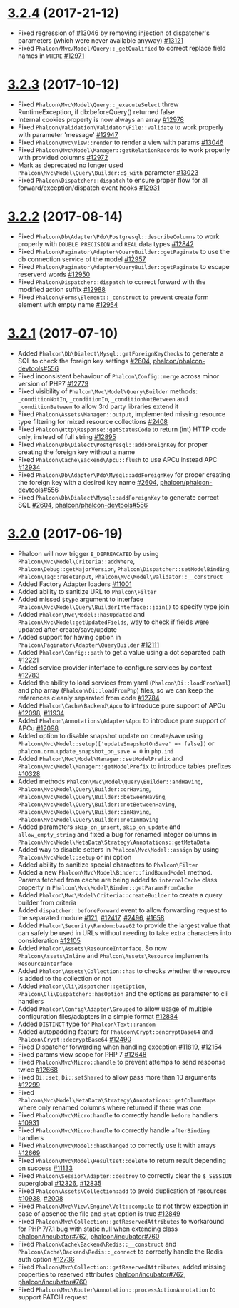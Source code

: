 # [3.2.4](https://github.com/phalcon/cphalcon/releases/tag/v3.2.4) (2017-21-12)
- Fixed regression of [#13046](https://github.com/phalcon/cphalcon/issues/13046) by removing injection of dispatcher's parameters (which were never available anyway) [#13121](https://github.com/phalcon/cphalcon/issues/13121)
- Fixed `Phalcon/Mvc/Model/Query::_getQualified` to correct replace field names in `WHERE` [#12971](https://github.com/phalcon/cphalcon/issues/12971)

# [3.2.3](https://github.com/phalcon/cphalcon/releases/tag/v3.2.3) (2017-10-12)
- Fixed `Phalcon\Mvc\Model\Query::_executeSelect` threw RuntimeException, if db:beforeQuery() returned false
- Internal cookies property is now always an array [#12978](https://github.com/phalcon/cphalcon/issues/12978)
- Fixed `Phalcon\Validation\Validator\File::validate` to work properly with parameter 'message' [#12947](https://github.com/phalcon/cphalcon/issues/12947)
- Fixed `Phalcon\Mvc\View::render` to render a view with params [#13046](https://github.com/phalcon/cphalcon/issues/13046)
- Fixed `Phalcon\Mvc\Model\Manager::getRelationRecords` to work properly with provided columns [#12972](https://github.com/phalcon/cphalcon/issues/12972)
- Mark as deprecated no longer used `Phalcon\Mvc\Model\Query\Builder::$_with` parameter [#13023](https://github.com/phalcon/cphalcon/issues/13023)
- Fixed `Phalcon\Dispatcher::dispatch` to ensure proper flow for all forward/exception/dispatch event hooks [#12931](https://github.com/phalcon/cphalcon/issues/12931)

# [3.2.2](https://github.com/phalcon/cphalcon/releases/tag/v3.2.2) (2017-08-14)
- Fixed `Phalcon\Db\Adapter\Pdo\Postgresql::describeColumns` to work properly with `DOUBLE PRECISION` and `REAL` data types [#12842](https://github.com/phalcon/cphalcon/issues/12842)
- Fixed `Phalcon\Paginator\Adapter\QueryBuilder::getPaginate` to use the db connection service of the model [#12957](https://github.com/phalcon/cphalcon/issues/12957)
- Fixed `Phalcon\Paginator\Adapter\QueryBuilder::getPaginate` to escape reserverd words [#12950](https://github.com/phalcon/cphalcon/issues/12950)
- Fixed `Phalcon\Dispatcher::dispatch` to correct forward with the modified action suffix [#12988](https://github.com/phalcon/cphalcon/pull/12988)
- Fixed `Phalcon\Forms\Element::_construct` to prevent create form element with empty name [#12954](https://github.com/phalcon/cphalcon/pull/12954)

# [3.2.1](https://github.com/phalcon/cphalcon/releases/tag/v3.2.1) (2017-07-10)
- Added `Phalcon\Db\Dialect\Mysql::getForeignKeyChecks` to generate a SQL to check the foreign key settings [#2604](https://github.com/phalcon/cphalcon/issues/2604), [phalcon/phalcon-devtools#556](https://github.com/phalcon/phalcon-devtools/issues/556)
- Fixed inconsistent behaviour of `Phalcon\Config::merge` across minor version of PHP7 [#12779](https://github.com/phalcon/cphalcon/issues/12779)
- Fixed visibility of `Phalcon\Mvc\Model\Query\Builder` methods: `_conditionNotIn`, `_conditionIn`, `_conditionNotBetween` and `_conditionBetween` to allow 3rd party libraries extend it
- Fixed `Phalcon\Assets\Manager::output`, implemented missing resource type filtering for mixed resource collections [#2408](https://github.com/phalcon/cphalcon/issues/2408)
- Fixed `Phalcon\Http\Response::getStatusCode` to return (int) HTTP code only, instead of full string [#12895](https://github.com/phalcon/cphalcon/issues/12895)
- Fixed `Phalcon\Db\Dialect\Postgresql::addForeignKey` for proper creating the foreign key without a name
- Fixed `Phalcon\Cache\Backend\Apcu::flush` to use APCu instead APC [#12934](https://github.com/phalcon/cphalcon/issues/12934)
- Fixed `Phalcon\Db\Adapter\Pdo\Mysql::addForeignKey` for proper creating the foreign key with a desired key name [#2604](https://github.com/phalcon/cphalcon/issues/2604), [phalcon/phalcon-devtools#556](https://github.com/phalcon/phalcon-devtools/issues/556)
- Fixed `Phalcon\Db\Dialect\Mysql::addForeignKey` to generate correct SQL [#2604](https://github.com/phalcon/cphalcon/issues/2604), [phalcon/phalcon-devtools#556](https://github.com/phalcon/phalcon-devtools/issues/556)

# [3.2.0](https://github.com/phalcon/cphalcon/releases/tag/v3.2.0) (2017-06-19)
- Phalcon will now trigger `E_DEPREACATED` by using `Phalcon\Mvc\Model\Criteria::addWhere`, `Phalcon\Debug::getMajorVersion`, `Phalcon\Dispatcher::setModelBinding`, `Phalcon\Tag::resetInput`, `Phalcon\Mvc\Model\Validator::__construct`
- Added Factory Adapter loaders [#11001](https://github.com/phalcon/cphalcon/issues/11001)
- Added ability to sanitize URL to `Phalcon\Filter`
- Added missed `$type` argument to interface `Phalcon\Mvc\Model\Query\BuilderInterface::join()` to specify type join
- Added `Phalcon\Mvc\Model::hasUpdated` and `Phalcon\Mvc\Model:getUpdatedFields`, way to check if fields were updated after create/save/update
- Added support for having option in `Phalcon\Paginator\Adapter\QueryBuilder` [#12111](https://github.com/phalcon/cphalcon/issues/12111)
- Added `Phalcon\Config::path` to get a value using a dot separated path [#12221](https://github.com/phalcon/cphalcon/issues/12221)
- Added service provider interface to configure services by context [#12783](https://github.com/phalcon/cphalcon/pull/12783)
- Added the ability to load services from yaml (`Phalcon\Di::loadFromYaml`) and php array (`Phalcon\Di::loadFromPhp`) files, so we can keep the references cleanly separated from code [#12784](https://github.com/phalcon/cphalcon/pull/12784)
- Added `Phalcon\Cache\Backend\Apcu` to introduce pure support of APCu [#12098](https://github.com/phalcon/cphalcon/issues/12098), [#11934](https://github.com/phalcon/cphalcon/issues/11934)
- Added `Phalcon\Annotations\Adapter\Apcu` to introduce pure support of APCu [#12098](https://github.com/phalcon/cphalcon/issues/12098)
- Added option to disable snapshot update on create/save using `Phalcon\Mvc\Model::setup(['updateSnapshotOnSave' => false])` or `phalcon.orm.update_snapshot_on_save = 0` in `php.ini`
- Added `Phalcon\Mvc\Model\Manager::setModelPrefix` and `Phalcon\Mvc\Model\Manager::getModelPrefix` to introduce tables prefixes [#10328](https://github.com/phalcon/cphalcon/issues/10328)
- Added methods `Phalcon\Mvc\Model\Query\Builder::andHaving`, `Phalcon\Mvc\Model\Query\Builder::orHaving`, `Phalcon\Mvc\Model\Query\Builder::betweenHaving`, `Phalcon\Mvc\Model\Query\Builder::notBetweenHaving`, `Phalcon\Mvc\Model\Query\Builder::inHaving`, `Phalcon\Mvc\Model\Query\Builder::notInHaving`
- Added parameters `skip_on_insert`, `skip_on_update` and `allow_empty_string` and fixed a bug for renamed integer columns in `Phalcon\Mvc\Model\MetaData\Strategy\Annotations::getMetaData`
- Added way to disable setters in `Phalcon\Mvc\Model::assign` by using `Phalcon\Mvc\Model::setup` or ini option
- Added ability to sanitize special characters to `Phalcon\Filter`
- Added a new `Phalcon\Mvc\Model\Binder::findBoundModel` method. Params fetched from cache are being added to `internalCache`  class property in `Phalcon\Mvc\Model\Binder::getParamsFromCache`
- Added `Phalcon\Mvc\Model\Criteria::createBuilder` to create a query builder from criteria
- Added `dispatcher::beforeForward` event to allow forwarding request to the separated module [#121](https://github.com/phalcon/cphalcon/issues/121), [#12417](https://github.com/phalcon/cphalcon/issues/12417), [#2496](https://github.com/phalcon/cphalcon/issues/2496), [#1658](https://github.com/phalcon/cphalcon/issues/1658)
- Added `Phalcon\Security\Random:base62` to provide the largest value that can safely be used in URLs without needing to take extra characters into consideration [#12105](https://github.com/phalcon/cphalcon/issues/12105)
- Added `Phalcon\Assets\ResourceInterface`. So now `Phalcon\Assets\Inline` and `Phalcon\Assets\Resource` implements `ResourceInterface`
- Added `Phalcon\Assets\Collection::has` to checks whether the resource is added to the collection or not
- Added `Phalcon\Cli\Dispatcher::getOption`, `Phalcon\Cli\Dispatcher::hasOption` and the options as parameter to cli handlers
- Added `Phalcon\Config\Adapter\Grouped` to allow usage of multiple configuration files/adapters in a simple format [#12884](https://github.com/phalcon/cphalcon/pull/12884)
- Added `DISTINCT` type for `Phalcon\Text::random`
- Added autopadding feature for `Phalcon\Crypt::encryptBase64` and `Phalcon\Crypt::decryptBase64` [#12490](https://github.com/phalcon/cphalcon/issues/12490)
- Fixed Dispatcher forwarding when handling exception [#11819](https://github.com/phalcon/cphalcon/issues/11819), [#12154](https://github.com/phalcon/cphalcon/issues/12154)
- Fixed params view scope for PHP 7 [#12648](https://github.com/phalcon/cphalcon/issues/12648)
- Fixed `Phalcon\Mvc\Micro::handle` to prevent attemps to send response twice [#12668](https://github.com/phalcon/cphalcon/pull/12668)
- Fixed `Di::set`, `Di::setShared` to allow pass more than 10 arguments [#12299](https://github.com/phalcon/cphalcon/issues/12299)
- Fixed `Phalcon\Mvc\Model\MetaData\Strategy\Annotations::getColumnMaps` where only renamed columns where returned if there was one
- Fixed `Phalcon\Mvc\Micro:handle` to correctly handle `before` handlers [#10931](https://github.com/phalcon/cphalcon/pull/10931)
- Fixed `Phalcon\Mvc\Micro:handle` to correctly handle `afterBinding` handlers
- Fixed `Phalcon\Mvc\Model::hasChanged` to correctly use it with arrays [#12669](https://github.com/phalcon/cphalcon/issues/12669)
- Fixed `Phalcon\Mvc\Model\Resultset::delete` to return result depending on success [#11133](https://github.com/phalcon/cphalcon/issues/11133)
- Fixed `Phalcon\Session\Adapter::destroy` to  correctly clear the `$_SESSION` superglobal [#12326](https://github.com/phalcon/cphalcon/pull/12326), [#12835](https://github.com/phalcon/cphalcon/pull/12835)
- Fixed `Phalcon\Assets\Collection:add` to avoid duplication of resources [#10938](https://github.com/phalcon/cphalcon/issues/10938), [#2008](https://github.com/phalcon/cphalcon/issues/2008)
- Fixed `Phalcon\Mvc\View\Engine\Volt::compile` to not throw exception in case of absence the file and `stat` option is true [#12849](https://github.com/phalcon/cphalcon/pull/12849)
- Fixed `Phalcon\Mvc\Collection::getReservedAttributes` to workaround for PHP 7/7.1 bug with static null when extending class [phalcon/incubator#762](https://github.com/phalcon/incubator/issues/762), [phalcon/incubator#760](https://github.com/phalcon/incubator/issues/760)
- Fixed `Phalcon\Cache\Backend\Redis::__construct` and `Phalcon\Cache\Backend\Redis::_connect` to correctly handle the Redis auth option [#12736](https://github.com/phalcon/cphalcon/issues/12736)
- Fixed `Phalcon\Mvc\Collection::getReservedAttributes`, added missing properties to reserved attributes [phalcon/incubator#762](https://github.com/phalcon/incubator/issues/762), [phalcon/incubator#760](https://github.com/phalcon/incubator/issues/760)
- Fixed `Phalcon\Mvc\Router\Annotation::processActionAnnotation` to support PATCH request


